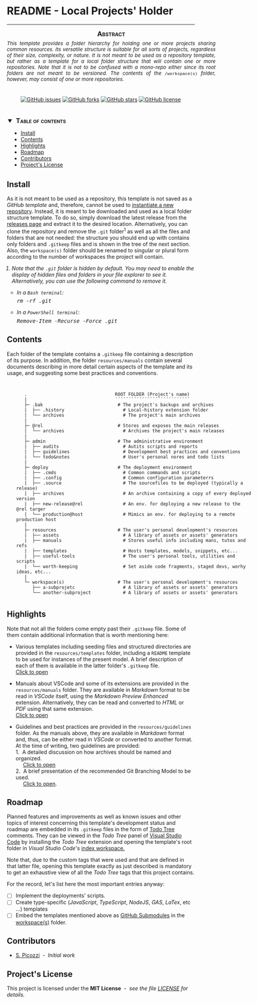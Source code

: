 # README - Local Projects' Holder

---

<div style="
    font-size: normal;
    margin: 0 auto 5ex auto;
    width: 40em;"
>
<div style="font-size: 95%; text-align: justify;">
<div style="
  font-size:135%;
  text-align: center;
  font-weight: bold;
  margin: 0 0 .75ex 0;
  font-variant: small-caps;"
>Abstract</div>
<div style="text-align: justify">
<i>This template provides a folder hierarchy for holding one or more projects sharing common
resources.  Its versatile structure is suitable for all sorts of projects, regardless of their size,
complexity, or nature. It is not meant to be used as a repository template, but rather as a template
for a local folder structure that will contain one or more repositories. Note that it is not to be
confused with a mono-repo either since its root folders are not meant to be versioned. The
contents of the <code style="font-style: normal">/workspace(s)</code> folder, however, may consist of one or more repositories.</i>
</div></div></div>
<div style="
   width: 100%;
   text-align: center;
    margin-bottom: 5ex;"
>

[![GitHub issues](https://img.shields.io/github/issues/e2d2ipi/tmpl-projects-root-folder.svg)](https://github.com/e2d2ipi/tmpl-projects-root-folder/issues)
[![GitHub forks](https://img.shields.io/github/forks/e2d2ipi/tmpl-projects-root-folder.svg)](https://github.com/e2d2ipi/tmpl-projects-root-folder/network)
[![GitHub stars](https://img.shields.io/github/stars/e2d2ipi/tmpl-projects-root-folder.svg)](https://github.com/e2d2ipi/tmpl-projects-root-folder/stargazers)
[![GitHub license](https://img.shields.io/github/license/e2d2ipi/tmpl-projects-root-folder.svg)](https://github.com/e2d2ipi/tmpl-projects-root-folder/blob/main/LICENSE.md)

</div>
<div>

<!-- @import "[TOC]" {cmd="toc" depthFrom=2 depthTo=6 orderedList=false} -->
<details open style="margin: 14pt 0pt 24pt 10pt">
<summary style="margin-left: -8pt; font-weight: bold; font-size: larger; font-variant: small-caps">
<span style="margin-left: 3pt">Table of contents<span></summary>

<!-- code_chunk_output -->

- [Install](#install)
- [Contents](#contents)
- [Highlights](#highlights)
- [Roadmap](#roadmap)
- [Contributors](#contributors)
- [Project's License](#projects-license)

<!-- /code_chunk_output -->

</detail>
</div>

## Install

As it is not meant to be used as a repository, this template is not saved as a *GitHub template* and,
 therefore, cannot be used to [instantiate a new repository](https://tinyurl.com/z427byf6).
 Instead, it is meant to be downloaded and used as a local folder structure template. To do so,
 simply download the latest release from the [releases page](https://tinyurl.com/4f3ekkzb) and
 extract it to the desired location. Alternatively, you can clone the repository and remove the `.git`
 folder<sup>1</sup> as well as all the files and folders that are not needed: the structure you should
 end up with contains only folders and `.gitkeep` files and is shown in the tree of the next section.
 Also, the `workspace(s)` folder should be renamed to singular or plural form according to the
 number of workspaces the project will contain.

<ol style="font-style: italic; padding-left: 10pt">
  <li>
      <p>
        Note that the <code>.git</code> folder is hidden by default. You may need to enable the
        display of hidden files and folders in your file explorer to see it. Alternatively, you can use the
        following command to remove it.
      </p>
      <ul style="font-style: italic; padding-left: 10pt">
        <li>In a <code>Bash terminal</code>:
          <pre style="color:inherit; margin-top: 5pt">rm -rf .git</pre>
        </li>
        <li>In a <code>PowerShell terminal</code>:
          <pre style="color:inherit; margin-top: 5pt">Remove-Item -Recurse -Force .git</pre>
        </li>
      </ul>
  </li>
</ol>

## Contents

Each folder of the template contains a `.gitkeep` file containing a description of its purpose. In
addition, the folder `resources/manuals` contain several documents describing in more detail certain
aspects of the template and its usage, and suggesting some best practices and conventions.

<div style="min-width: 45em; font-size: normal; margin: 0 10% 5ex 5%;">

``` tree


   .                                 ROOT FOLDER (Project's name)
   |                                 ´´´´´´´´´´´´´´´´´´´´´´´´´´´´
   ├─ .bak                            # The project's backups and archives
   |  ├── .history                      # Local-history extension folder
   |  └── archives                      # The project's main archives
   |
   ├─ @rel                            # Stores and exposes the main releases
   |  └── archives                      # Archives the project's main releases
   |
   ├─ admin                           # The administrative environment
   |  ├── audits                        # Autits scripts and reports
   |  ├── guidelines                    # Development best practices and conventions
   |  └── todo&notes                    # User's personal nores and todo lists
   |
   ├─ deploy                          # The deployment environment
   |  ├── .cmds                         # Common commands and scripts
   |  ├── .config                       # Common configuration parameterrs
   |  ├── .source                       # The sourcefiles to be deployed (typically a release)
   |  ├── archives                      # An archive containing a copy of every deployed version
   |  ├── new-release@rel               # An env. for deploying a new release to the @rel targer
   |  └── production@host               # Mimics an env. for deploying to a remote production host
   |
   ├─ resources                       # The user's personal development's resources
   |  ├── assets                        # A library of assets or assets' generators
   |  ├── manuals                       # Stores useful info including mans, tutos and refs
   |  ├── templates                     # Hosts templates, models, snippets, etc...
   |  ├── useful-tools                  # The user's personal tools, utilities and scripts
   |  └── worth-keeping                 # Set aside code fragments, staged devs, worhy ideas, etc...
   |
   └─ workspace(s)                    # The user's personal development's resources
      ├── a-subprojetc                  # A library of assets or assets' generators
      └── another-subproject            # A library of assets or assets' generators

```

</div>

## Highlights

Note that not all the folders come empty past their `.gitkeep` file. Some of them contain additional
information that is worth mentioning here:

- Various templates including seeding files and structured directories are provided in the
  `resources/templates` folder, including a `README` template to be used for instances of the present model. A brief description of each of them is available in the latter folder's
  `.gitkeep` file.
  <br/>[Click to open](/resources/templates/.gitkeep)

- Manuals about VSCode and some of its extensions are provided in the
  `resources/manuals` folder. They are available in *Markdown* format to be read in *VSCode* itself,
  using the *Markdown Preview Enhanced* extension. Alternatively, they can be read and converted
  to *HTML* or *PDF* using that same extension.
  <br/>[Click to open](/resources/manuals/vscode-custom-features/vscode-custom-features.doc.md)

- Guidelines and best practices are provided in the `resources/guidelines` folder. As the manuals
above, they are available in *Markdown* format and, thus, can be either read in *VSCode* or
converted to another format. At the time of writing, two guidelines are provided:
<br/>1. &nbsp;A detailed discussion on how archives should be named and organized.
<br/>&nbsp;&nbsp;&nbsp;&nbsp;&nbsp;[Click to open](/admin/guidelines/handling-archives/handling-archives.md)
<br/>2. &nbsp;A brief presentation of the recommended Git Branching Model to be used.
<br/>&nbsp;&nbsp;&nbsp;&nbsp;&nbsp;[Click to open](/admin/guidelines/git-branching/git-branching-model.md).

## Roadmap

Planned features and improvements as well as known issues and other topics of interest concerning
this template's development status and roadmap are embedded in its `.gitkeep` files in the form of
[Todo Tree](https://tinyurl.com/fy452sjj) comments. They can be viewed in the *Todo Tree* panel of
[Visual Studio Code](https://code.visualstudio.com/) by installing the *Todo Tree* extension and
opening the template's root folder in *Visual Studio Code*'s
[index workspace.](vscode-index.code-workspace)

Note that, due to the custom tags that were used and that are defined in that latter file, opening this
template exactly as just described is mandatory to get an exhaustive view of all the *Todo Tree* tags
that this project contains.

For the record, let's list here the most important entries anyway:

- [ ]  Implement the deployments' scripts.
- [ ]  Create type-specific (*JavaScript*, *TypeScript*, *NodeJS*, *GAS*, *LaTex*, etc ...)  templates
- [ ]  Embed the templates mentioned above as
[GitHub Submodules](https://tinyurl.com/2tykz6wr) in the [workspace(s)](workspace(s)/.gitkeep)
folder.

## Contributors

- [S. Picozzi](https://github.com/e2d2ipi) &nbsp;-&nbsp; *Initial work*

## Project's License

This project is licensed under the **MIT License** &nbsp;-&nbsp; *see the
file [LICENSE](./LICENSE) for details.*
